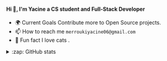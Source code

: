 #### Hi 👋, I'm Yacine a CS student and Full-Stack Developer 

- 🌍 Current Goals Contribute more to Open Source projects.
- 📫 How to reach me `merroukiyacine06@gmail.com`
- 🌱 Fun fact I love cats .

<details>
  <summary>:zap: GitHub stats</summary>
  <p align="center">
    <img align="center" width="50%" src="https://github-readme-stats.vercel.app/api?username=YacineMK&theme=dark&show_icons=true&include_all_commits=true&count_private=true" />
  </p>
</details>


